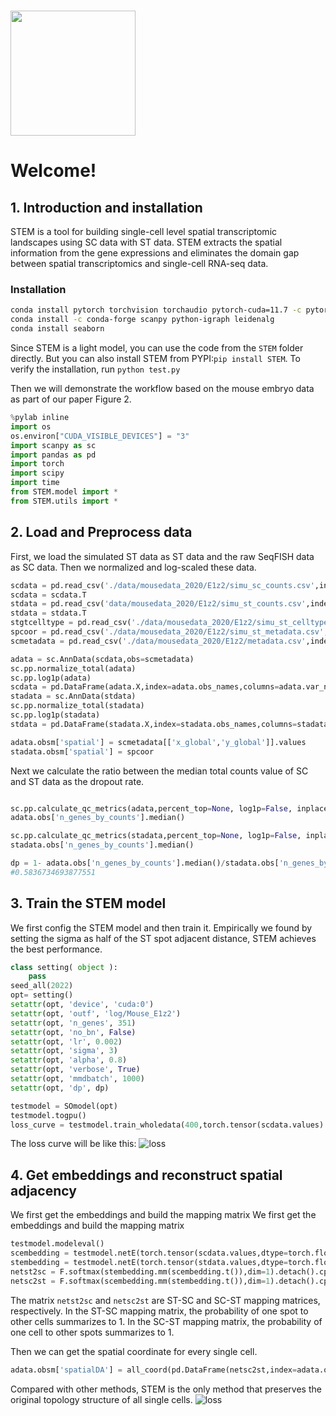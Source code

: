 # <a href='https://github.com/WhirlFirst/STEM'><img src='img/STEM.png' align="Middle" height="200" /></a>

# Welcome!

## 1. Introduction and installation
STEM is a tool for building single-cell level spatial transcriptomic landscapes using SC data with ST data. STEM extracts the spatial information from the gene expressions and eliminates the domain gap between spatial transcriptomics and single-cell RNA-seq data.

### Installation
```bash
conda install pytorch torchvision torchaudio pytorch-cuda=11.7 -c pytorch -c nvidia ## more info: https://pytorch.org/get-started/locally/
conda install -c conda-forge scanpy python-igraph leidenalg
conda install seaborn
```
Since STEM is a light model, you can use the code from the `STEM` folder directly. But you can also install STEM from PYPI:`pip install STEM`.
To verify the installation, run `python test.py`

Then we will demonstrate the workflow based on the mouse embryo data as part of our paper Figure 2. 
``` python
%pylab inline
import os
os.environ["CUDA_VISIBLE_DEVICES"] = "3"
import scanpy as sc
import pandas as pd
import torch
import scipy
import time
from STEM.model import *
from STEM.utils import *
```

## 2. Load and Preprocess data 
First, we load the simulated ST data as ST data and the raw SeqFISH data as SC data. Then we normalized and log-scaled these data.

``` python
scdata = pd.read_csv('./data/mousedata_2020/E1z2/simu_sc_counts.csv',index_col=0)
scdata = scdata.T
stdata = pd.read_csv('data/mousedata_2020/E1z2/simu_st_counts.csv',index_col=0)
stdata = stdata.T
stgtcelltype = pd.read_csv('./data/mousedata_2020/E1z2/simu_st_celltype.csv',index_col=0)
spcoor = pd.read_csv('./data/mousedata_2020/E1z2/simu_st_metadata.csv',index_col=0)
scmetadata = pd.read_csv('./data/mousedata_2020/E1z2/metadata.csv',index_col=0)

adata = sc.AnnData(scdata,obs=scmetadata)
sc.pp.normalize_total(adata)
sc.pp.log1p(adata)
scdata = pd.DataFrame(adata.X,index=adata.obs_names,columns=adata.var_names)
stadata = sc.AnnData(stdata)
sc.pp.normalize_total(stadata)
sc.pp.log1p(stadata)
stdata = pd.DataFrame(stadata.X,index=stadata.obs_names,columns=stadata.var_names)

adata.obsm['spatial'] = scmetadata[['x_global','y_global']].values
stadata.obsm['spatial'] = spcoor
```
Next we calculate the ratio between the median total counts value of SC and ST data as the dropout rate.
``` python

sc.pp.calculate_qc_metrics(adata,percent_top=None, log1p=False, inplace=True)
adata.obs['n_genes_by_counts'].median()

sc.pp.calculate_qc_metrics(stadata,percent_top=None, log1p=False, inplace=True)
stadata.obs['n_genes_by_counts'].median()

dp = 1- adata.obs['n_genes_by_counts'].median()/stadata.obs['n_genes_by_counts'].median()
#0.5836734693877551
```

## 3. Train the STEM model
We first config the STEM model and then train it. Empirically we found by setting the sigma as half of the ST spot adjacent distance, STEM achieves the best performance.
``` python
class setting( object ):
    pass
seed_all(2022)
opt= setting()
setattr(opt, 'device', 'cuda:0')
setattr(opt, 'outf', 'log/Mouse_E1z2')
setattr(opt, 'n_genes', 351)
setattr(opt, 'no_bn', False)
setattr(opt, 'lr', 0.002)
setattr(opt, 'sigma', 3)
setattr(opt, 'alpha', 0.8)
setattr(opt, 'verbose', True)
setattr(opt, 'mmdbatch', 1000)
setattr(opt, 'dp', dp)

testmodel = SOmodel(opt)
testmodel.togpu()
loss_curve = testmodel.train_wholedata(400,torch.tensor(scdata.values).float(),torch.tensor(stdata.values).float(),torch.tensor(spcoor.values).float())
```
The loss curve will be like this:
![loss](./img/loss.png)

## 4. Get embeddings and reconstruct spatial adjacency
We first get the embeddings and build the mapping matrix 
We first get the embeddings and build the mapping matrix 
``` python
testmodel.modeleval()
scembedding = testmodel.netE(torch.tensor(scdata.values,dtype=torch.float32).cuda())
stembedding = testmodel.netE(torch.tensor(stdata.values,dtype=torch.float32).cuda())
netst2sc = F.softmax(stembedding.mm(scembedding.t()),dim=1).detach().cpu().numpy()
netsc2st = F.softmax(scembedding.mm(stembedding.t()),dim=1).detach().cpu().numpy()
```
The matrix `netst2sc` and `netsc2st` are ST-SC and SC-ST mapping matrices, respectively. In the ST-SC mapping matrix, the probability of one spot to other cells summarizes to 1. In the SC-ST mapping matrix, the probability of one cell to other spots summarizes to 1.

Then we can get the spatial coordinate for every single cell.
```python
adata.obsm['spatialDA'] = all_coord(pd.DataFrame(netsc2st,index=adata.obs_names,columns=stadata.obs_names),spcoor)
```
Compared with other methods, STEM is the only method that preserves the original topology structure of all single cells.
![loss](./img/e1z2.png)